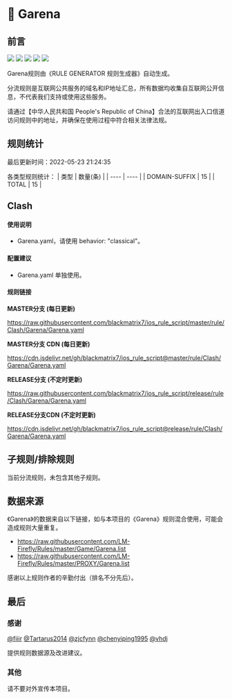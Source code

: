# 🧸 Garena

## 前言

![](https://shields.io/badge/-移除重复规则-ff69b4) ![](https://shields.io/badge/-DOMAIN与DOMAIN--SUFFIX合并-green) ![](https://shields.io/badge/-DOMAIN--SUFFIX间合并-critical) ![](https://shields.io/badge/-DOMAIN--SUFFIX与DOMAIN--KEYWORD合并-blue) ![](https://shields.io/badge/-IP--CIDR(6)合并-blueviolet) 

Garena规则由《RULE GENERATOR 规则生成器》自动生成。

分流规则是互联网公共服务的域名和IP地址汇总，所有数据均收集自互联网公开信息，不代表我们支持或使用这些服务。

请通过【中华人民共和国 People's Republic of China】合法的互联网出入口信道访问规则中的地址，并确保在使用过程中符合相关法律法规。

## 规则统计

最后更新时间：2022-05-23 21:24:35

各类型规则统计：
| 类型 | 数量(条)  | 
| ---- | ----  |
| DOMAIN-SUFFIX | 15  | 
| TOTAL | 15  | 


## Clash 

#### 使用说明
- Garena.yaml，请使用 behavior: "classical"。

#### 配置建议
- Garena.yaml 单独使用。

#### 规则链接
**MASTER分支 (每日更新)**

https://raw.githubusercontent.com/blackmatrix7/ios_rule_script/master/rule/Clash/Garena/Garena.yaml

**MASTER分支 CDN (每日更新)**

https://cdn.jsdelivr.net/gh/blackmatrix7/ios_rule_script@master/rule/Clash/Garena/Garena.yaml

**RELEASE分支 (不定时更新)**

https://raw.githubusercontent.com/blackmatrix7/ios_rule_script/release/rule/Clash/Garena/Garena.yaml

**RELEASE分支CDN (不定时更新)**

https://cdn.jsdelivr.net/gh/blackmatrix7/ios_rule_script@release/rule/Clash/Garena/Garena.yaml

## 子规则/排除规则


当前分流规则，未包含其他子规则。

## 数据来源

《Garena》的数据来自以下链接，如与本项目的《Garena》规则混合使用，可能会造成规则大量重复。

- https://raw.githubusercontent.com/LM-Firefly/Rules/master/Game/Garena.list
- https://raw.githubusercontent.com/LM-Firefly/Rules/master/PROXY/Garena.list


感谢以上规则作者的辛勤付出（排名不分先后）。

## 最后

### 感谢

[@fiiir](https://github.com/fiiir) [@Tartarus2014](https://github.com/Tartarus2014) [@zjcfynn](https://github.com/zjcfynn) [@chenyiping1995](https://github.com/chenyiping1995) [@vhdj](https://github.com/vhdj)

提供规则数据源及改进建议。

### 其他

请不要对外宣传本项目。